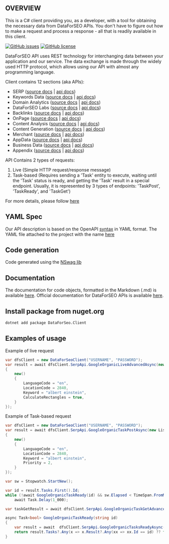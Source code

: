 ## OVERVIEW

This is a C# client providing you, as a developer, with a tool for obtaining the necessary data from DataForSEO APIs. You don't have to figure out how to make a request and process a response - all that is readily available in this client. 

[![GitHub issues](https://img.shields.io/github/issues/dataforseo/CSharpClient.svg)](https://github.com/dataforseo/CSharpClient/issues)
[![GitHub license](https://img.shields.io/github/license/dataforseo/CSharpClient.svg)](https://github.com/dataforseo/CSharpClient)

DataForSEO API uses REST technology for interchanging data between your application and our service. The data exchange is made through the widely used HTTP protocol, which allows using our API with almost any programming language.

Client contains 12 sections (aka APIs):
- SERP ([source docs](./docs/SerpApi.md) | [api docs](https://docs.dataforseo.com/v3/serp/overview/?bash))
- Keywords Data ([source docs](./docs/KeywordsDataApi.md) | [api docs](https://docs.dataforseo.com/v3/keywords_data/overview/?bash))
- Domain Analytics ([source docs](./docs/DomainAnalyticsApi.md) | [api docs](https://docs.dataforseo.com/v3/domain_analytics/overview/?bash))
- DataForSEO Labs ([source docs](./docs/DataforseoLabsApi.md) | [api docs](https://docs.dataforseo.com/v3/dataforseo_labs/overview/?bash))
- Backlinks ([source docs](./docs/BacklinksApi.md) | [api docs](https://docs.dataforseo.com/v3/backlinks/overview/?bash))
- OnPage ([source docs](./docs/OnPageApi.md) | [api docs](https://docs.dataforseo.com/v3/on_page/overview/?bash))
- Content Analysis ([source docs](./docs/ContentAnalysisApi.md) | [api docs](https://docs.dataforseo.com/v3/content_analysis/overview/?bash))
- Content Generation ([source docs](./docs/ContentGenerationApi.md) | [api docs](https://docs.dataforseo.com/v3/content_generation/overview/?bash))
- Merchant ([source docs](./docs/MerchantApi.md) | [api docs](https://docs.dataforseo.com/v3/merchant/overview/?bash))
- AppData ([source docs](./docs/AppDataApi.md) | [api docs](https://docs.dataforseo.com/v3/app_data/overview/?bash))
- Business Data ([source docs](./docs/BusinessDataApi.md) | [api docs](https://docs.dataforseo.com/v3/business_data/overview/?bash))
- Appendix ([source docs](./docs/AppendixApi.md) | [api docs](https://docs.dataforseo.com/v3/appendix/user_data/?bash))

API Contains 2 types of requests:
1) Live (Simple HTTP request/response message)
2) Task-based (Requires sending a 'Task' entity to execute, waiting until the 'Task' status is ready, and getting the 'Task' result in a special endpoint. Usually, it is represented by 3 types of endpoints: 'TaskPost', 'TaskReady', and 'TaskGet')

For more details, please follow [here](https://docs.dataforseo.com/v3/?bash)

## YAML Spec

Our API description is based on the OpenAPI [syntax](https://spec.openapis.org/oas/v3.1.0) in YAML format. The YAML file attached to the project with the name [here](./openapi_specification.yaml) 

## Code generation

Code generated using the [NSwag lib](https://github.com/RicoSuter/NSwag)

## Documentation
The documentation for code objects, formatted in the Markdown (.md) is available [here](./docs/dataforseo.client.dataforseoclient.md).
Official documentation for DataForSEO APIs is available [here](https://docs.dataforseo.com).

## Install package from nuget.org

```bash
dotnet add package DataForSeo.Client 
```

## Examples of usage

Example of live request
```csharp
var dfsClient = new DataForSeoClient("USERNAME", "PASSWORD");
var result = await dfsClient.SerpApi.GoogleOrganicLiveAdvancedAsync(new List<SerpGoogleOrganicLiveAdvancedRequestInfo>()
{
    new()
    {
        LanguageCode = "en",
        LocationCode = 2840,
        Keyword = "albert einstein",
        CalculateRectangles = true,
    }
});
``` 

Example of Task-based request
```csharp
var dfsClient = new DataForSeoClient("USERNAME", "PASSWORD");
var result = await dfsClient.SerpApi.GoogleOrganicTaskPostAsync(new List<SerpTaskRequestInfo>()
{
    new()
    {
        LanguageCode = "en",
        LocationCode = 2840,
        Keyword = "albert einstein",
        Priority = 2,
    }
});

var sw = Stopwatch.StartNew();

var id = result.Tasks.First().Id;
while (!await GoogleOrganicTaskReady(id) && sw.Elapsed < TimeSpan.FromMinutes(1))
    await Task.Delay(1_000);

var taskGetResult = await dfsClient.SerpApi.GoogleOrganicTaskGetAdvancedAsync(id);

async Task<bool> GoogleOrganicTaskReady(string id)
{
    var result = await  dfsClient.SerpApi.GoogleOrganicTasksReadyAsync();
    return result.Tasks?.Any(x => x.Result?.Any(xx => xx.Id == id) ?? false) ?? false;
}
```
